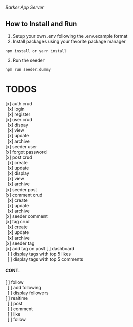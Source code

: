 ###### Barker App Server

## How to Install and Run
1. Setup your own .env following the .env.example format</br>
2. Install packages using your favorite package manager</br> 
```
npm install or yarn install
```
3. Run the seeder 
```
npm run seeder:dummy
```


<h1>TODOS</h1>
[x] auth crud </br>
&ensp;[x] login</br>
&ensp;[x] register</br>
[x] user crud</br>
&ensp;[x] dispay</br>
&ensp;[x] view</br>
&ensp;[x] update</br>
&ensp;[x] archive</br>
[x] seeder user</br>
[x] forgot password</br>
[x] post crud</br>
&ensp;[x] create</br>
&ensp;[x] update</br>
&ensp;[x] display</br>
&ensp;[x] view</br>
&ensp;[x] archive</br>
[x] seeder post</br>
[x] comment crud</br>
&ensp;[x] create</br>
&ensp;[x] update</br>
&ensp;[x] archive</br>
[x] seeder comment</br>
[x] tag crud</br>
&ensp;[x] create</br>
&ensp;[x] update</br>
&ensp;[x] archive</br>
[x] seeder tag</br>
[x] add tag on post
[ ] dashboard</br>
&ensp;[ ] display tags with top 5 likes</br>
&ensp;[ ] display tags with top 5 comments</br>
<h4>CONT.</h4>
[ ] follow</br>
&ensp;[ ] add following</br>
&ensp;[ ] display followers</br>
[ ] realtime</br>
&ensp;[ ] post</br>
&ensp;[ ] comment</br>
&ensp;[ ] like</br>
&ensp;[ ] follow</br>